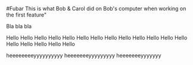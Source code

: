 #Fubar
This is what Bob & Carol did on Bob's computer when working on the first feature"

Bla bla bla

Hello Hello Hello Hello Hello Hello Hello Hello Hello Hello Hello Hello Hello Hello Hello Hello Hello Hello

heeeeeeeeyyyyyyyyyy heeeeeeeyyyyyyyyy heeeeeeeyyyyyyy
